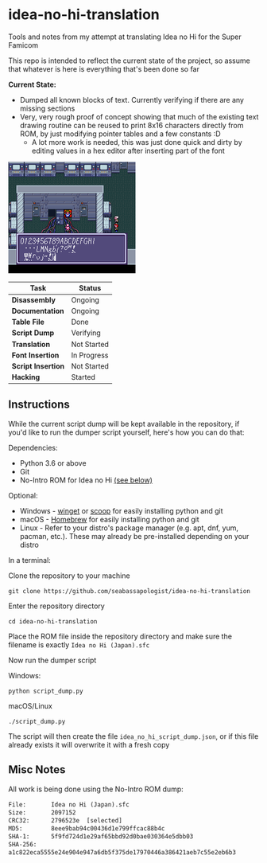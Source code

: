 # idea-no-hi-translation

Tools and notes from my attempt at translating Idea no Hi for the Super Famicom

This repo is intended to reflect the current state of the project, so assume that whatever is here is everything that's been done so far

**Current State:**

* Dumped all known blocks of text. Currently verifying if there are any missing sections
* Very, very rough proof of concept showing that much of the existing text drawing routine can be reused to print 8x16 characters directly from ROM, by just modifying pointer tables and a few constants :D
  * A lot more work is needed, this was just done quick and dirty by editing values in a hex editor after inserting part of the font

![English Text Proof of Concept](/images/english_text_poc.png)

| Task | Status |
|------|--------|
| **Disassembly** | Ongoing |
| **Documentation** | Ongoing |
| **Table File** | Done |
| **Script Dump** | Verifying |
| **Translation** | Not Started |
| **Font Insertion** | In Progress |
| **Script Insertion** | Not Started |
| **Hacking** | Started |

## Instructions

While the current script dump will be kept available in the repository, if you'd like to run the dumper script yourself, here's how you can do that:

Dependencies:
  * Python 3.6 or above
  * Git
  * No-Intro ROM for Idea no Hi [(see below)](#misc-notes)

Optional:
  * Windows - [winget](https://learn.microsoft.com/en-us/windows/package-manager/winget/#install-winget) or [scoop](https://scoop.sh) for easily installing python and git
  * macOS - [Homebrew](https://brew.sh) for easily installing python and git
  * Linux - Refer to your distro's package manager (e.g. apt, dnf, yum, pacman, etc.). These may already be pre-installed depending on your distro

In a terminal:

Clone the repository to your machine
```shell
git clone https://github.com/seabassapologist/idea-no-hi-translation
```

Enter the repository directory
```shell
cd idea-no-hi-translation
```

Place the ROM file inside the repository directory and make sure the filename is exactly `Idea no Hi (Japan).sfc`

Now run the dumper script

Windows:
```shell
python script_dump.py
```

macOS/Linux
```shell
./script_dump.py
```

The script will then create the file `idea_no_hi_script_dump.json`, or if this file already exists it will overwrite it with a fresh copy

## Misc Notes

All work is being done using the No-Intro ROM dump:

```text
File:       Idea no Hi (Japan).sfc
Size:       2097152
CRC32:      2796523e  [selected]
MD5:        8eee9bab94c00436d1e799ffcac88b4c
SHA-1:      5f9fd724d1e29af65bbd92d0bae030364e5dbb03
SHA-256:    a1c822eca5555e24e904e947a6db5f375de17970446a386421aeb7c55e2eb6b3 
```
